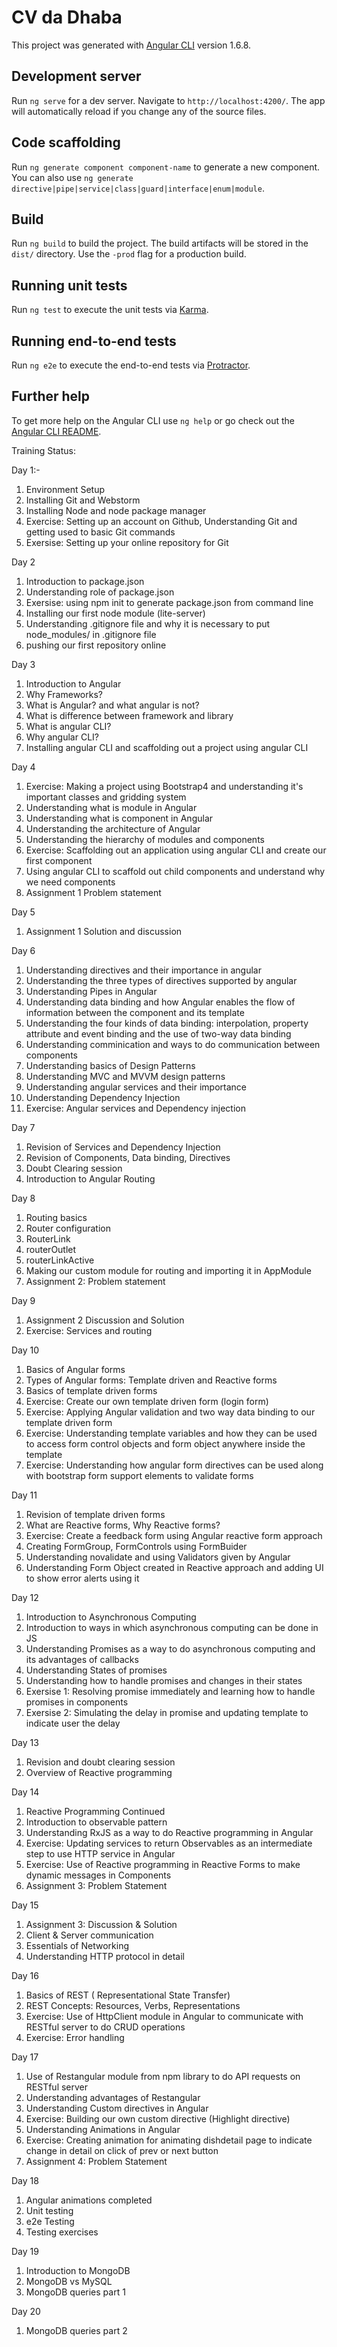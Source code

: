 # CV da Dhaba

This project was generated with [Angular CLI](https://github.com/angular/angular-cli) version 1.6.8.

## Development server

Run `ng serve` for a dev server. Navigate to `http://localhost:4200/`. The app will automatically reload if you change any of the source files.

## Code scaffolding

Run `ng generate component component-name` to generate a new component. You can also use `ng generate directive|pipe|service|class|guard|interface|enum|module`.

## Build

Run `ng build` to build the project. The build artifacts will be stored in the `dist/` directory. Use the `-prod` flag for a production build.

## Running unit tests

Run `ng test` to execute the unit tests via [Karma](https://karma-runner.github.io).

## Running end-to-end tests

Run `ng e2e` to execute the end-to-end tests via [Protractor](http://www.protractortest.org/).

## Further help

To get more help on the Angular CLI use `ng help` or go check out the [Angular CLI README](https://github.com/angular/angular-cli/blob/master/README.md).

Training Status:

Day 1:-
1. Environment Setup
2. Installing Git and Webstorm
3. Installing Node and node package manager
4. Exercise: Setting up an account on Github, Understanding Git and getting used to basic Git commands
5. Exersise: Setting up your online repository for Git

Day 2
1. Introduction to package.json
2. Understanding role of package.json
3. Exersise: using npm init to generate package.json from command line
4. Installing our first node module (lite-server)
5. Understanding .gitignore file and why it is necessary to put node_modules/ in .gitignore file
6. pushing our first repository online

Day 3
1. Introduction to Angular
2. Why Frameworks?
3. What is Angular? and what angular is not?
4. What is difference between framework and library
5. What is angular CLI?
6. Why angular CLI?
7. Installing angular CLI and scaffolding out a project using angular CLI

Day 4
1. Exercise: Making a project using Bootstrap4 and understanding it's important classes and gridding system
2. Understanding what is module in Angular
3. Understanding what is component in Angular
4. Understanding the architecture of Angular
5. Understanding the hierarchy of modules and components
6. Exercise: Scaffolding out an application using angular CLI and create our first component
7. Using angular CLI to scaffold out child components and understand why we need components
8. Assignment 1 Problem statement

Day 5
1. Assignment 1 Solution and discussion

Day 6
1. Understanding directives and their importance in angular
2. Understanding the three types of directives supported by angular
3. Understanding Pipes in Angular
4. Understanding data binding and how Angular enables the flow of information between the component and its template
5. Understanding the four kinds of data binding: interpolation, property attribute and event binding and the use of two-way data binding
6. Understanding comminication and ways to do communication between components
7. Understanding basics of Design Patterns
8. Understanding MVC and MVVM design patterns
9. Understanding angular services and their importance
10. Understanding Dependency Injection
11. Exercise: Angular services and Dependency injection

Day 7
1. Revision of Services and Dependency Injection
2. Revision of Components, Data binding, Directives
3. Doubt Clearing session
4. Introduction to Angular Routing

Day 8
1. Routing basics
2. Router configuration
3. RouterLink
4. routerOutlet
5. routerLinkActive
6. Making our custom module for routing and importing it in AppModule
7. Assignment 2: Problem statement

Day 9
1. Assignment 2 Discussion and Solution
2. Exercise: Services and routing

Day 10
1. Basics of Angular forms
2. Types of Angular forms: Template driven and Reactive forms
3. Basics of template driven forms
4. Exercise: Create our own template driven form (login form)
5. Exercise: Applying Angular validation and two way data binding to our template driven form
6. Exercise: Understanding template variables and how they can be used to access form control objects and form object anywhere inside the template
7. Exercise: Understanding how angular form directives can be used along with bootstrap form support elements to validate forms

Day 11
1. Revision of template driven forms
2. What are Reactive forms, Why Reactive forms?
3. Exercise: Create a feedback form using Angular reactive form approach 
4. Creating FormGroup, FormControls using FormBuider
5. Understanding novalidate and using Validators given by Angular
6. Understanding Form Object created in Reactive approach and adding UI to show error alerts using it

Day 12
1. Introduction to Asynchronous Computing
2. Introduction to ways in which asynchronous computing can be done in JS
3. Understanding Promises as a way to do asynchronous computing and its advantages of callbacks
4. Understanding States of promises
5. Understanding how to handle promises and changes in their states
6. Exersise 1: Resolving promise immediately and learning how to handle promises in components
7. Exersise 2: Simulating the delay in promise and updating template to indicate user the delay

Day 13
1. Revision and doubt clearing session
2. Overview of Reactive programming

Day 14
1. Reactive Programming Continued
2. Introduction to observable pattern
3. Understanding RxJS as a way to do Reactive programming in Angular
4. Exercise: Updating services to return Observables as an intermediate step to use HTTP service in Angular
5. Exercise: Use of Reactive programming in Reactive Forms to make dynamic messages in Components
6. Assignment 3: Problem Statement

Day 15
1. Assignment 3: Discussion & Solution
2. Client & Server communication
3. Essentials of Networking
4. Understanding HTTP protocol in detail

Day 16
1. Basics of REST ( Representational State Transfer)
2. REST Concepts: Resources, Verbs, Representations
3. Exercise: Use of HttpClient module in Angular to communicate with RESTful server to do CRUD operations
4. Exercise: Error handling

Day 17
1. Use of Restangular module from npm library to do API requests on RESTful server
2. Understanding advantages of Restangular
3. Understanding Custom directives in Angular
4. Exercise: Building our own custom directive (Highlight directive)
5. Understanding Animations in Angular
6. Exercise: Creating animation for animating dishdetail page to indicate change in detail on click of prev or next button
7. Assignment 4: Problem Statement

Day 18
1. Angular animations completed
2. Unit testing
3. e2e Testing
4. Testing exercises

Day 19
1. Introduction to MongoDB
2. MongoDB vs MySQL
3. MongoDB queries part 1

Day 20
1. MongoDB queries part 2
